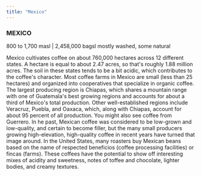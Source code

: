 ```yaml
---
title: "Mexico"
---
```

### MEXICO

800 to 1,700 masl | 2,458,000 bagsl mostly washed, some natural

Mexico cultivates coffee on about 760,000 hectares across 12 different states. A hectare is equal to about 2.47 acres, so that's roughly 1.88 million acres. The soil in these states tends to be a bit acidic, which contributes to the coffee's character. Most coffee farms in Mexico are small (less than 25 hectares) and organized into cooperatives that specialize in organic coffee. The largest producing region is Chiapas, which shares a mountain range with one of Guatemala's best growing regions and accounts for about a third of Mexico's total production. Other well-established regions include Veracruz, Puebla, and Oaxaca, which, along with Chiapas, account for about 95 percent of all production. You might also see coffee from Guerrero. In he past, Mexican coffee was considered to be low-grown and low-quality, and certain to become filler, but the many small producers growing high-elevation, high-quality coffee in recent years have turned that image around. In the United States, many roasters buy Mexican beans based on the name of respected beneficios (coffee processing facilities) or fincas (farms). These coffees have the potential to show off interesting mixes of acidity and sweetness, notes of toffee and chocolate, lighter bodies, and creamy textures.
